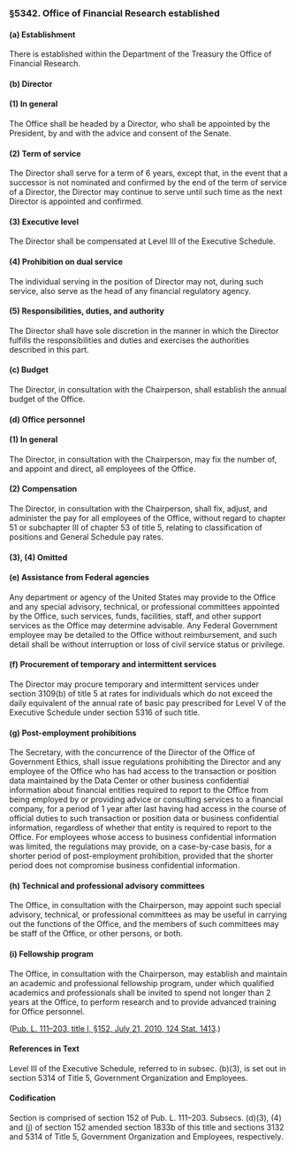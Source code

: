 ### §5342. Office of Financial Research established ###

[]()

#### (a) Establishment ####

There is established within the Department of the Treasury the Office of Financial Research.

[]()

#### (b) Director ####

[]()

#### (1) In general ####

The Office shall be headed by a Director, who shall be appointed by the President, by and with the advice and consent of the Senate.

[]()

#### (2) Term of service ####

The Director shall serve for a term of 6 years, except that, in the event that a successor is not nominated and confirmed by the end of the term of service of a Director, the Director may continue to serve until such time as the next Director is appointed and confirmed.

[]()

#### (3) Executive level ####

The Director shall be compensated at Level III of the Executive Schedule.

[]()

#### (4) Prohibition on dual service ####

The individual serving in the position of Director may not, during such service, also serve as the head of any financial regulatory agency.

[]()

#### (5) Responsibilities, duties, and authority ####

The Director shall have sole discretion in the manner in which the Director fulfills the responsibilities and duties and exercises the authorities described in this part.

[]()

#### (c) Budget ####

The Director, in consultation with the Chairperson, shall establish the annual budget of the Office.

[]()

#### (d) Office personnel ####

[]()

#### (1) In general ####

The Director, in consultation with the Chairperson, may fix the number of, and appoint and direct, all employees of the Office.

[]()

#### (2) Compensation ####

The Director, in consultation with the Chairperson, shall fix, adjust, and administer the pay for all employees of the Office, without regard to chapter 51 or subchapter III of chapter 53 of title 5, relating to classification of positions and General Schedule pay rates.

[]()

#### (3), (4) Omitted ####

[]()

#### (e) Assistance from Federal agencies ####

Any department or agency of the United States may provide to the Office and any special advisory, technical, or professional committees appointed by the Office, such services, funds, facilities, staff, and other support services as the Office may determine advisable. Any Federal Government employee may be detailed to the Office without reimbursement, and such detail shall be without interruption or loss of civil service status or privilege.

[]()

#### (f) Procurement of temporary and intermittent services ####

The Director may procure temporary and intermittent services under section 3109(b) of title 5 at rates for individuals which do not exceed the daily equivalent of the annual rate of basic pay prescribed for Level V of the Executive Schedule under section 5316 of such title.

[]()

#### (g) Post-employment prohibitions ####

The Secretary, with the concurrence of the Director of the Office of Government Ethics, shall issue regulations prohibiting the Director and any employee of the Office who has had access to the transaction or position data maintained by the Data Center or other business confidential information about financial entities required to report to the Office from being employed by or providing advice or consulting services to a financial company, for a period of 1 year after last having had access in the course of official duties to such transaction or position data or business confidential information, regardless of whether that entity is required to report to the Office. For employees whose access to business confidential information was limited, the regulations may provide, on a case-by-case basis, for a shorter period of post-employment prohibition, provided that the shorter period does not compromise business confidential information.

[]()

#### (h) Technical and professional advisory committees ####

The Office, in consultation with the Chairperson, may appoint such special advisory, technical, or professional committees as may be useful in carrying out the functions of the Office, and the members of such committees may be staff of the Office, or other persons, or both.

[]()

#### (i) Fellowship program ####

The Office, in consultation with the Chairperson, may establish and maintain an academic and professional fellowship program, under which qualified academics and professionals shall be invited to spend not longer than 2 years at the Office, to perform research and to provide advanced training for Office personnel.

([Pub. L. 111–203, title I, §152, July 21, 2010, 124 Stat. 1413](/statviewer.htm?volume=124&page=1413).)

#### References in Text ####

Level III of the Executive Schedule, referred to in subsec. (b)(3), is set out in section 5314 of Title 5, Government Organization and Employees.

#### Codification ####

Section is comprised of section 152 of Pub. L. 111–203. Subsecs. (d)(3), (4) and (j) of section 152 amended section 1833b of this title and sections 3132 and 5314 of Title 5, Government Organization and Employees, respectively.